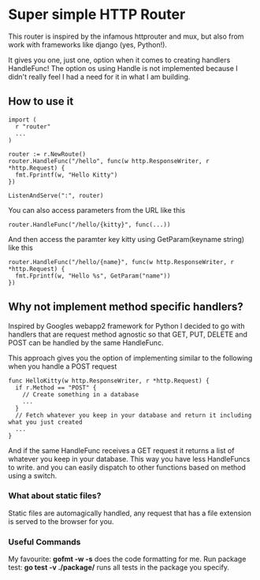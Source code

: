 # Super simple HTTP Router
This router is inspired by the infamous httprouter and mux, but also from work with frameworks like django (yes, Python!).

It gives you one, just one, option when it comes to creating handlers
HandleFunc! The option os using Handle is not implemented because I didn't really feel I had a need for it in what I am building.

## How to use it
```
import (
  r "router"
  ...
)

router := r.NewRoute()
router.HandleFunc("/hello", func(w http.ResponseWriter, r *http.Request) {
  fmt.Fprintf(w, "Hello Kitty")
})

ListenAndServe(":", router)
```
You can also access parameters from the URL like this
```
router.HandleFunc("/hello/{kitty}", func(...))
```
And then access the paramter key kitty using GetParam(keyname string) like this
```
router.HandleFunc("/hello/{name}", func(w http.ResponseWriter, r *http.Request) {
  fmt.Fprintf(w, "Hello %s", GetParam("name")) 
})
```

## Why not implement method specific handlers?
Inspired by Googles webapp2 framework for Python I decided to go with handlers that are request method agnostic so that GET, PUT, DELETE and POST can be handled by the same HandleFunc.

This approach gives you the option of implementing similar to the following when you handle a POST request
````
func HelloKitty(w http.ResponseWriter, r *http.Request) {
  if r.Method == "POST" {
    // Create something in a database
    ...
  }
  // Fetch whatever you keep in your database and return it including what you just created
  ...
}
````
And if the same HandleFunc receives a GET request it returns a list of whatever you keep in your database.
This way you have less HandleFuncs to write. and you can easily dispatch to other functions based on method using a switch.

### What about static files?
Static files are automagically handled, any request that has a file extension is
served to the browser for you.

### Useful Commands
My favourite: **gofmt -w -s** does the code formatting for me.
Run package test: **go test -v ./package/** runs all tests in the package you
specify.
